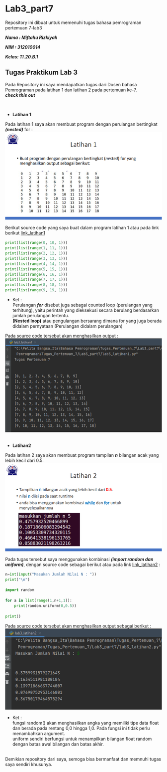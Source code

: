# Lab3_part7
Repository ini dibuat untuk memenuhi tugas bahasa pemrograman pertemuan 7-lab3

***Nama : Miftahu Rizkiyah***

***NIM  : 312010014***

***Kelas: TI.20.B.1***

## Tugas Praktikum Lab 3

Pada Repository ini saya mendapatkan tugas dari Dosen bahasa Pemrograman pada latihan 1 dan latihan 2 pada pertemuan ke-7.
<br>
***check this out***

<br>

* **Latihan 1**

Pada latihan 1 saya akan membuat program dengan perulangan bertingkat ***(nested)*** for : <br>
![Tugas_latihan1_lab3](pict/Tugas_latihan1.PNG)

Berikut source code yang saya buat dalam program latihan 1 atau pada link berikut [link_latihan1](lab3_latihan1.py)
<br>
``` python
print(list(range(0, 10, 1)))
print(list(range(1, 11, 1)))
print(list(range(2, 12, 1)))
print(list(range(3, 13, 1)))
print(list(range(4, 14, 1)))
print(list(range(5, 15, 1)))
print(list(range(6, 16, 1)))
print(list(range(7, 17, 1)))
print(list(range(8, 18, 1)))
print(list(range(9, 19, 1)))
```

* Ket : <br>
Perulangan ***for*** disebut juga sebagai counted loop (perulangan yang terhitung), yaitu perintah yang dieksekusi secara berulang berdasarkan jumlah perulangan tertentu.<br>
**(Nested loop)** atau pengulangan bersarang dimana for yang juga berada didalam pernyataan (Perulangan didalam perulangan)

Pada source code tersebut akan menghasilkan output :<br>
![Output_Latihan1](pict/Output_latihan1.PNG)
<br>
<br>


* **Latihan2**

Pada latihan 2 saya akan membuat program tampilan ***n*** bilangan acak yang lebih kecil dari 0.5. <br>
![Tugas_latihan2](pict/Tugas_latihan2.PNG)
<br>

Pada tugas tersebut saya menggunakan kombinasi ***(import random dan uniform)***, dengan source code sebagai berikut atau pada link [link_latihan2](lab3_latihan2.py) : <br>
``` python
n=int(input("Masukan Jumlah Nilai N : "))
print("\n")

import random

for a in list(range(1,n+1,1)):
    print(random.uniform(0,0.5))

print()
```

Pada source code tersebut akan menghasilkan output sebagai berikut : <br>
![Output_latihan2](pict/Output_latihan2.PNG)
<br>

* Ket : <br>
fungsi random() akan menghasilkan angka yang memiliki tipe data float dan berada pada rentang 0,0 hingga 1,0. Pada fungsi ini tidak perlu menambahkan argument. <br>
uniform sendiri berfungsi untuk menampilkan bilangan float random dengan batas awal bilangan dan batas akhir.

<br>
Demikian repository dari saya, semoga bisa bermanfaat dan memnuhi tugas saya sendiri khusunya.


<br>
<br>
















